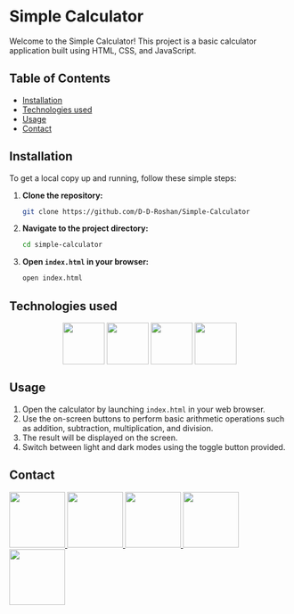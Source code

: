 
# Simple Calculator

Welcome to the Simple Calculator! This project is a basic calculator application built using HTML, CSS, and JavaScript.

## Table of Contents
- [Installation](#installation)
- [Technologies used](technologies-used)
- [Usage](#usage)
- [Contact](#contact)

## Installation
To get a local copy up and running, follow these simple steps:

1. **Clone the repository:**
   ```sh
   git clone https://github.com/D-D-Roshan/Simple-Calculator
   ```
2. **Navigate to the project directory:**
   ```sh
   cd simple-calculator
   ```
3. **Open `index.html` in your browser:**
   ```sh
   open index.html
   ```

## Technologies used
<div align="center">
<img align="center" height="75" width="75" src="https://skillicons.dev/icons?i=html"/>
<img align="center" height="75" width="75" src="https://skillicons.dev/icons?i=css"/>
<img align="center" height="75" width="75" src="https://skillicons.dev/icons?i=js"/>
<img align="center" height="75" width="75" src="https://skillicons.dev/icons?i=vscode"/>
</div>

## Usage
1. Open the calculator by launching `index.html` in your web browser.
2. Use the on-screen buttons to perform basic arithmetic operations such as addition, subtraction, multiplication, and division.
3. The result will be displayed on the screen.
4. Switch between light and dark modes using the toggle button provided.

## Contact
<div>
<a href="https://www.facebook.com/roshan.d.942145">
<img width="100" height="100" src="https://user-images.githubusercontent.com/74038190/235294010-ec412ef5-e3da-4efa-b1d4-0ab4d4638755.gif" target="_blank"/>
</a> 
<a href="https://discord.com/invite/M8he9HxQ">
<img width="100" height="100" src="https://user-images.githubusercontent.com/74038190/235294015-47144047-25ab-417c-af1b-6746820a20ff.gif" target="_blank"/>
</a> 
<a href="https://www.linkedin.com/in/d-d-roshan">
<img width="100" height="100" src="https://user-images.githubusercontent.com/74038190/235294012-0a55e343-37ad-4b0f-924f-c8431d9d2483.gif" target="_blank"/>
</a>  
<a href="https://www.instagram.com/d_roshan_official">
<img width="100" height="100" src="https://user-images.githubusercontent.com/74038190/235294013-a33e5c43-a01c-43f6-b44d-a406d8b4ab75.gif" target="_blank"/>
</a>  
<a href="https://github.com/D-D-Roshan/D-D-Roshan">
<img width="100" height="100" src="https://img.icons8.com/?size=100&id=akG4VRhAoSii&format=png&color=000000" target="_blank"/>
</a> 
